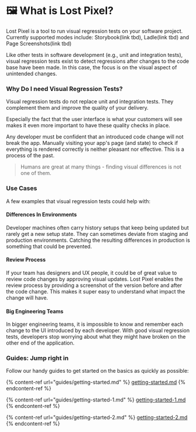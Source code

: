 # 🖼 What is Lost Pixel?

Lost Pixel is a tool to run visual regression tests on your software project. Currently supported modes include: Storybook(link tbd), Ladle(link tbd) and Page Screenshots(link tbd)

Like other tests in software development (e.g., unit and integration tests), visual regression tests exist to detect regressions after changes to the code base have been made. In this case, the focus is on the visual aspect of unintended changes.

### Why Do I need Visual Regression Tests?

Visual regression tests do not replace unit and integration tests. They complement them and improve the quality of your delivery.

Especially the fact that the user interface is what your customers will see makes it even more important to have these quality checks in place.

Any developer must be confident that an introduced code change will not break the app. Manually visiting your app's page (and state) to check if everything is rendered correctly is neither pleasant nor effective. This is a process of the past.

> Humans are great at many things - finding visual differences is not one of them.

### Use Cases

A few examples that visual regression tests could help with:

#### Differences In Environments

Developer machines often carry history setups that keep being updated but rarely get a new setup state. They can sometimes deviate from staging and production environments. Catching the resulting differences in production is something that could be prevented.

#### Review Process

If your team has designers and UX people, it could be of great value to review code changes by approving visual updates. Lost Pixel enables the review process by providing a screenshot of the version before and after the code change. This makes it super easy to understand what impact the change will have.

#### Big Engineering Teams

In bigger engineering teams, it is impossible to know and remember each change to the UI introduced by each developer. With good visual regression tests, developers stop worrying about what they might have broken on the other end of the application.

### Guides: Jump right in

Follow our handy guides to get started on the basics as quickly as possible:

{% content-ref url="guides/getting-started.md" %}
[getting-started.md](guides/getting-started.md)
{% endcontent-ref %}

{% content-ref url="guides/getting-started-1.md" %}
[getting-started-1.md](guides/getting-started-1.md)
{% endcontent-ref %}

{% content-ref url="guides/getting-started-2.md" %}
[getting-started-2.md](guides/getting-started-2.md)
{% endcontent-ref %}
